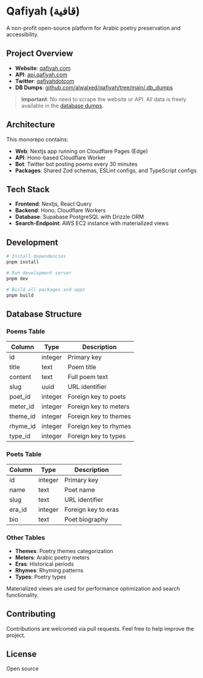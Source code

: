 # Qafiyah (قافية)

A non-profit open-source platform for Arabic poetry preservation and accessibility.

## Project Overview

- **Website**: [qafiyah.com](https://qafiyah.com)
- **API**: [api.qafiyah.com](https://api.qafiyah.com)
- **Twitter**: [qafiyahdotcom](https://twitter.com/qafiyahdotcom)
- **DB Dumps**: [github.com/alwalxed/qafiyah/tree/main/.db_dumps](https://github.com/alwalxed/qafiyah/tree/main/.db_dumps)

> **Important**: No need to scrape the website or API. All data is freely available in the [database dumps](https://github.com/alwalxed/qafiyah/tree/main/.db_dumps).

## Architecture

This monorepo contains:

- **Web**: Nextjs app running on Cloudflare Pages (Edge)
- **API**: Hono-based Cloudflare Worker
- **Bot**: Twitter bot posting poems every 30 minutes
- **Packages**: Shared Zod schemas, ESLint configs, and TypeScript configs

## Tech Stack

- **Frontend**: Nextjs, React Query
- **Backend**: Hono, Cloudflare Workers
- **Database**: Supabase PostgreSQL with Drizzle ORM
- **Search-Endpoint**: AWS EC2 instance with materialized views

## Development

```bash
# Install dependencies
pnpm install

# Run development server
pnpm dev

# Build all packages and apps
pnpm build
```

## Database Structure

### Poems Table

| Column   | Type    | Description           |
| -------- | ------- | --------------------- |
| id       | integer | Primary key           |
| title    | text    | Poem title            |
| content  | text    | Full poem text        |
| slug     | uuid    | URL identifier        |
| poet_id  | integer | Foreign key to poets  |
| meter_id | integer | Foreign key to meters |
| theme_id | integer | Foreign key to themes |
| rhyme_id | integer | Foreign key to rhymes |
| type_id  | integer | Foreign key to types  |

### Poets Table

| Column | Type    | Description         |
| ------ | ------- | ------------------- |
| id     | integer | Primary key         |
| name   | text    | Poet name           |
| slug   | text    | URL identifier      |
| era_id | integer | Foreign key to eras |
| bio    | text    | Poet biography      |

### Other Tables

- **Themes**: Poetry themes categorization
- **Meters**: Arabic poetry meters
- **Eras**: Historical periods
- **Rhymes**: Rhyming patterns
- **Types**: Poetry types

Materialized views are used for performance optimization and search functionality.

## Contributing

Contributions are welcomed via pull requests. Feel free to help improve the project.

## License

Open source

